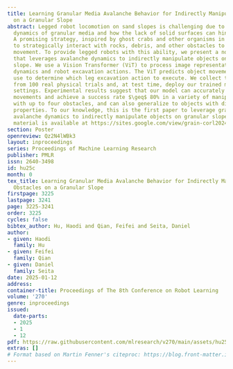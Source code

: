 ```yaml
---
title: Learning Granular Media Avalanche Behavior for Indirectly Manipulating Obstacles
  on a Granular Slope
abstract: Legged robot locomotion on sand slopes is challenging due to the complex
  dynamics of granular media and how the lack of solid surfaces can hinder locomotion.
  A promising strategy, inspired by ghost crabs and other organisms in nature, is
  to strategically interact with rocks, debris, and other obstacles to facilitate
  movement. To provide legged robots with this ability, we present a novel approach
  that leverages avalanche dynamics to indirectly manipulate objects on a granular
  slope. We use a Vision Transformer (ViT) to process image representations of granular
  dynamics and robot excavation actions. The ViT predicts object movement, which we
  use to determine which leg excavation action to execute. We collect training data
  from 100 real physical trials and, at test time, deploy our trained model in novel
  settings. Experimental results suggest that our model can accurately predict object
  movements and achieve a success rate $\geq$ 80% in a variety of manipulation tasks
  with up to four obstacles, and can also generalize to objects with different physics
  properties. To our knowledge, this is the first paper to leverage granular media
  avalanche dynamics to indirectly manipulate objects on granular slopes. Supplementary
  material is available at https://sites.google.com/view/grain-corl2024/home.
section: Poster
openreview: Qz2N4lWBk3
layout: inproceedings
series: Proceedings of Machine Learning Research
publisher: PMLR
issn: 2640-3498
id: hu25c
month: 0
tex_title: Learning Granular Media Avalanche Behavior for Indirectly Manipulating
  Obstacles on a Granular Slope
firstpage: 3225
lastpage: 3241
page: 3225-3241
order: 3225
cycles: false
bibtex_author: Hu, Haodi and Qian, Feifei and Seita, Daniel
author:
- given: Haodi
  family: Hu
- given: Feifei
  family: Qian
- given: Daniel
  family: Seita
date: 2025-01-12
address:
container-title: Proceedings of The 8th Conference on Robot Learning
volume: '270'
genre: inproceedings
issued:
  date-parts:
  - 2025
  - 1
  - 12
pdf: https://raw.githubusercontent.com/mlresearch/v270/main/assets/hu25c/hu25c.pdf
extras: []
# Format based on Martin Fenner's citeproc: https://blog.front-matter.io/posts/citeproc-yaml-for-bibliographies/
---
```

